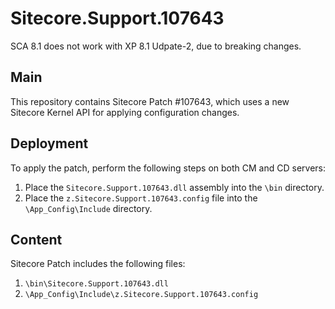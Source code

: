 # Sitecore.Support.107643

SCA 8.1 does not work with XP 8.1 Udpate-2, due to breaking changes.

## Main

This repository contains Sitecore Patch #107643, which uses a new Sitecore Kernel API for applying configuration changes.

## Deployment

To apply the patch, perform the following steps on both CM and CD servers:

1. Place the `Sitecore.Support.107643.dll` assembly into the `\bin` directory.
2. Place the `z.Sitecore.Support.107643.config` file into the `\App_Config\Include` directory.

## Content 

Sitecore Patch includes the following files:

1. `\bin\Sitecore.Support.107643.dll`
2. `\App_Config\Include\z.Sitecore.Support.107643.config`
